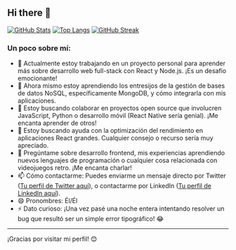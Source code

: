 ## Hi there 👋

[![GitHub Stats](https://github-readme-stats.vercel.app/api?username=edumoro412&show_icons=true&theme=radical)](https://github.com/anuraghazra/github-readme-stats)
[![Top Langs](https://github-readme-stats.vercel.app/api/top-langs/?username=edumoro412&layout=compact&langs_count=7&show_icons=true&theme=dracula)](https://github.com/anuraghazra/github-readme-stats)
[![GitHub Streak](https://github-readme-streak-stats.herokuapp.com/?user=edumoro412&theme=tokyonight)](https://github.com/DenverCoder1/github-readme-streak-stats)

### Un poco sobre mí:

- 🔭 Actualmente estoy trabajando en un proyecto personal para aprender más sobre desarrollo web full-stack con React y Node.js. ¡Es un desafío emocionante!
- 🌱 Ahora mismo estoy aprendiendo los entresijos de la gestión de bases de datos NoSQL, específicamente MongoDB, y cómo integrarla con mis aplicaciones.
- 👯 Estoy buscando colaborar en proyectos open source que involucren JavaScript, Python o desarrollo móvil (React Native sería genial). ¡Me encanta aprender de otros!
- 🤔 Estoy buscando ayuda con la optimización del rendimiento en aplicaciones React grandes. Cualquier consejo o recurso sería muy apreciado.
- 💬 Pregúntame sobre desarrollo frontend, mis experiencias aprendiendo nuevos lenguajes de programación o cualquier cosa relacionada con videojuegos retro. ¡Me encanta charlar!
- 📫 Cómo contactarme: Puedes enviarme un mensaje directo por Twitter ([Tu perfil de Twitter aquí](https://twitter.com/tu_twitter)), o contactarme por LinkedIn ([Tu perfil de LinkedIn aquí](https://www.linkedin.com/in/tu_linkedin)).
- 😄 Pronombres: Él/Él
- ⚡ Dato curioso: ¡Una vez pasé una noche entera intentando resolver un bug que resultó ser un simple error tipográfico! 😂

---

¡Gracias por visitar mi perfil! 😊
